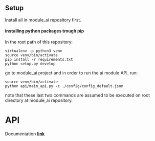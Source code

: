 ## Setup

Install all in module_ai repository first.


#### installing python packages trough pip

In the root path of this repository:
	
	virtualenv -p python3 venv
	source venv/bin/activate
	pip install -r requirements.txt
	python setup.py develop

go to module_ai project and in order to run the ai module API, run:

	source venv/bin/activate
	python api/main_api.py -c ./config/config_default.json

note that these last two commands are assumed to be executed on root directory at module_ai repository.

# API

Documentation __[link](https://github.com/astng/module_ai/wiki/Module-AI-API-Documentation)__
